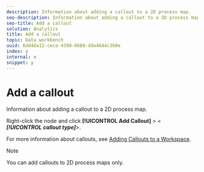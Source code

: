 ```yaml
---
description: Information about adding a callout to a 2D process map.
seo-description: Information about adding a callout to a 2D process map.
seo-title: Add a callout
solution: Analytics
title: Add a callout
topic: Data workbench
uuid: 6dd4da12-cece-4390-8689-dda4644c3b0e
index: y
internal: n
snippet: y
---
```


# Add a callout

Information about adding a callout to a 2D process map.

Right-click the node and click **[!UICONTROL Add Callout]** > *< **[!UICONTROL callout type]**>*.

For more information about callouts, see [Adding Callouts to a Workspace](../../c_vis/c_call_wkspc.md#concept_212B09E763044D938987B4A9C658ADC0).

>[!NOTE]
>
>You can add callouts to 2D process maps only.

